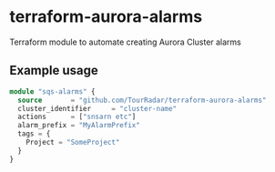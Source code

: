 # terraform-aurora-alarms
Terraform module to automate creating Aurora Cluster alarms

## Example usage
```terraform
module "sqs-alarms" {
  source       = "github.com/TourRadar/terraform-aurora-alarms"
  cluster_identifier     = "cluster-name"
  actions      = ["snsarn etc"]
  alarm_prefix = "MyAlarmPrefix"
  tags = {
    Project = "SomeProject"
  }
}
```
